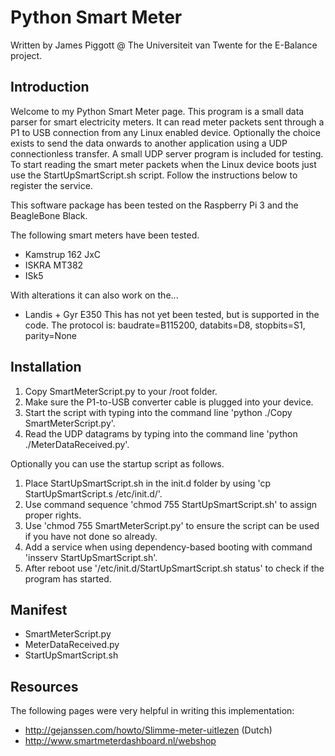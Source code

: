 # Python Smart Meter
Written by James Piggott @ The Universiteit van Twente for the E-Balance project.

## Introduction
Welcome to my Python Smart Meter page. This program is a small data parser for smart electricity meters. It can read meter packets sent through a P1 to USB connection from any Linux enabled device.
Optionally the choice exists to send the data onwards to another application using a UDP connectionless transfer. A small UDP server program is included for testing. 
To start reading the smart meter packets when the Linux device boots just use the StartUpSmartScript.sh script. Follow the instructions below to register the service.

This software package has been tested on the Raspberry Pi 3 and the BeagleBone Black.

The following smart meters have been tested.
- Kamstrup 162 JxC
- ISKRA MT382
- ISk5

With alterations it can also work on the...
- Landis + Gyr E350
This has not yet been tested, but is supported in the code. The protocol is:
baudrate=B115200, databits=D8, stopbits=S1, parity=None

## Installation
1. Copy SmartMeterScript.py to your /root folder.
2. Make sure the P1-to-USB converter cable is plugged into your device.
3. Start the script with typing into the command line 'python ./Copy SmartMeterScript.py'.
4. Read the UDP datagrams by typing into the command line 'python ./MeterDataReceived.py'.

Optionally you can use the startup script as follows.

1. Place StartUpSmartScript.sh in the init.d folder by using 'cp StartUpSmartScript.s /etc/init.d/'.
2. Use command sequence 'chmod 755 StartUpSmartScript.sh' to assign proper rights.
3. Use 'chmod 755 SmartMeterScript.py' to ensure the script can be used if you have not done so already.
4. Add a service when using dependency-based booting with command 'insserv StartUpSmartScript.sh'.
5. After reboot use '/etc/init.d/StartUpSmartScript.sh status' to check if the program has started.

## Manifest
- SmartMeterScript.py
- MeterDataReceived.py
- StartUpSmartScript.sh

## Resources

The following pages were very helpful in writing this implementation:

- http://gejanssen.com/howto/Slimme-meter-uitlezen (Dutch)
- http://www.smartmeterdashboard.nl/webshop
